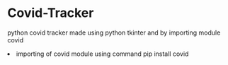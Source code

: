 # Covid-Tracker
<p>python covid tracker made using python tkinter and by importing module covid </p>
<li>importing of covid module using command
pip install covid
</li>

